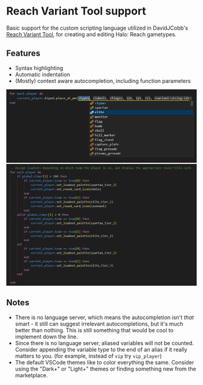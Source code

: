 # Reach Variant Tool support

Basic support for the custom scripting language utilized in DavidJCobb's [Reach Variant Tool](https://www.nexusmods.com/halothemasterchiefcollection/mods/192), for creating and editing Halo: Reach gametypes.

## Features

- Syntax highlighting
- Automatic indentation
- (Mostly) context aware autocompletion, including function parameters

![image](images/preview1.png)
![image](images/preview2.png)

## Notes
- There is no language server, which means the autocompletion isn't *that* smart - it still can suggest irrelevant autocompletions, but it's much better than nothing. This is still something that would be cool to implement down the line.
- Since there is no language server, aliased variables will not be counted. Consider appending the variable type to the end of an alias if it really matters to you. (for example, instead of `vip` try `vip_player`)
- The default VSCode themes like to color everything the same. Consider using the "Dark+" or "Light+" themes or finding something new from the marketplace.

